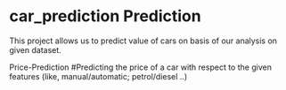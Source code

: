 # car_prediction Prediction
This project allows us to predict value of cars on basis of our analysis on given dataset.

Price-Prediction #Predicting the price of a car with respect to the given features
 (like, manual/automatic; petrol/diesel ..)
